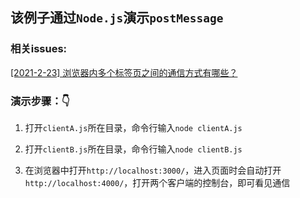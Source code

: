 ## 该例子通过`Node.js`演示`postMessage`

### 相关issues: 
[[2021-2-23] 浏览器内多个标签页之间的通信方式有哪些？](https://github.com/HJY-xh/plantTrees/issues/9)


### 演示步骤：👇

1. 打开`clientA.js`所在目录，命令行输入`node clientA.js`

2. 打开`clientB.js`所在目录，命令行输入`node clientB.js`

3. 在浏览器中打开`http://localhost:3000/`，进入页面时会自动打开`http://localhost:4000/`，打开两个客户端的控制台，即可看见通信
